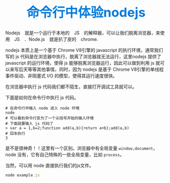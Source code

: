<h1 style="font-size: 40px;text-align:center;color: #007cdc;">
    命令行中体验nodejs
</h1>
Nodejs　就是一个运行于本地的　JS　的解释器，可以让我们脱离浏览器，来使用　JS　．Node.js　就是扒了皮的　chrome.

nodejs 本质上是一个基于 Chrome V8引擎的 javascript 的执行环境，通常我们写的 js 代码是在浏览器中执行，脱离了浏览器就无法运行，这里nodejs 提供了 javascript 的运行环境，使得 js 能够脱离浏览器运行，因此可以做到利用 js 就可以来写后天等等其他事情，同时，因为 nodejs 是基于 Chrome V8引擎的单线程事件驱动、非阻塞式 I/O 的模型，使得其运行速度很快。

在浏览器中执行 js 代码我们都不陌生，直接打开调试工具就可以。

下面是如何在命令行中执行 js 代码。

```shell
# 在命令行中输入 node 进入 node 环境
node
# 可以看到命令行变为了一个尖括号开始的输入环境
# 下面就要输入 js 代码了
> var a = 1,b=2;function add(a,b){return a+b};add(a,b)
# 回车执行
3
```

是不是很神奇！！这里有一个区别。浏览器中有全局变量 `window,document`，node 没有，它有自己特殊的一些全局变量，比如 `process`。

当然，可以用 node 直接执行我们的js文件。

```js
node example.js
```
